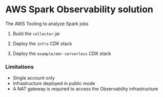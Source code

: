 # AWS Spark Observability solution

The AWS Tooling to analyze Spark jobs

1. Build the `collector` jar

2. Deploy the `infra` CDK stack

2. Deploy the `example/emr-serverless` CDK stack 


### Limitations

 * Single account only
 * Infrastructure deployed in public mode
 * A NAT gateway is required to access the Observability infrastructure